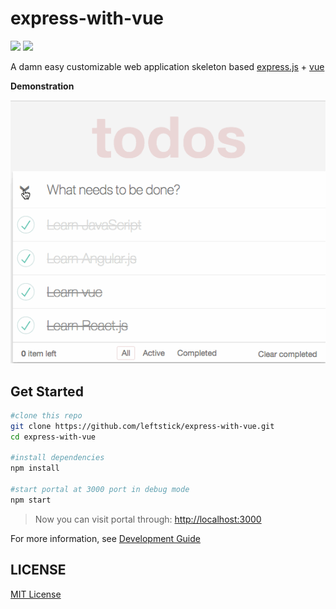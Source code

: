 express-with-vue
==================
![][david-url]
![][license-url]

A damn easy customizable web application skeleton based [express.js](http://expressjs.com/) + [vue](https://vuejs.org/)

**Demonstration**

![](./docs/demo.gif)

## Get Started ##

```bash
#clone this repo
git clone https://github.com/leftstick/express-with-vue.git
cd express-with-vue

#install dependencies
npm install

#start portal at 3000 port in debug mode
npm start
```

>Now you can visit portal through: [http://localhost:3000](http://localhost:3000)


For more information, see [Development Guide](./docs/document.md)


## LICENSE ##

[MIT License](https://raw.githubusercontent.com/leftstick/express-with-vue/master/LICENSE)


[david-url]: https://david-dm.org/leftstick/express-with-vue.png
[license-url]: https://img.shields.io/github/license/leftstick/express-with-vue.svg